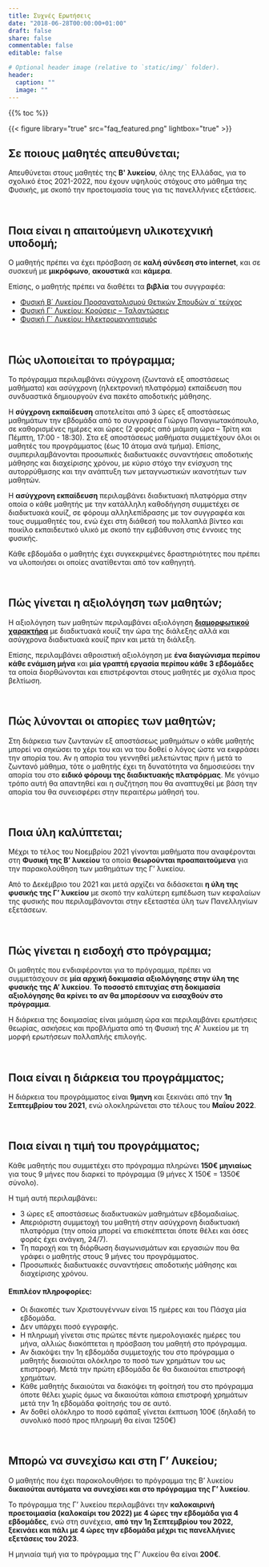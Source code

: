 ```yaml
---
title: Συχνές Ερωτήσεις
date: "2018-06-28T00:00:00+01:00"
draft: false
share: false
commentable: false
editable: false

# Optional header image (relative to `static/img/` folder).
header:
  caption: ""
  image: ""
---
```


{{% toc %}}

{{< figure library="true" src="faq_featured.png" lightbox="true" >}}

## Σε ποιους μαθητές απευθύνεται;

Απευθύνεται στους μαθητές της **Β' λυκείου**, όλης της Ελλάδας, για το σχολικό έτος 2021-2022, που έχουν υψηλούς στόχους στο μάθημα της Φυσικής, με σκοπό την προετοιμασία τους για τις πανελλήνιες εξετάσεις.

&nbsp;

## Ποια είναι η απαιτούμενη υλικοτεχνική υποδομή;

Ο μαθητής πρέπει να έχει πρόσβαση σε **καλή σύνδεση στο internet**, και σε συσκευή με **μικρόφωνο**, **ακουστικά** και **κάμερα**.

Επίσης, ο μαθητής πρέπει να διαθέτει τα **βιβλία** του συγγραφέα:

- [Φυσική Β΄ Λυκείου Προσανατολισμού Θετικών Σπουδών α΄ τεύχος](https://www.savalas.gr/el/products/φυσικη-β΄-λυκειου-α΄-τευχος-προσανατολισμου-θετικων-σπουδων)
- [Φυσική Γ΄ Λυκείου: Κρούσεις – Ταλαντώσεις](https://www.savalas.gr/el/products/φυσικη-γ-λυκειου-κρουσεις-ταλαντωσεις)
- [Φυσική Γ΄ Λυκείου: Ηλεκτρομαγνητισμός](https://www.savalas.gr/el/products/φυσικη-γ-λυκειου-ηλεκτρομαγνητισμος)

&nbsp;

## Πώς υλοποιείται το πρόγραμμα;

Το πρόγραμμα περιλαμβάνει σύγχρονη (ζωντανά εξ αποστάσεως μαθήματα) και ασύγχρονη (ηλεκτρονική πλατφόρμα) εκπαίδευση που συνδυαστικά δημιουργούν ένα πακέτο αποδοτικής μάθησης.

Η **σύγχρονη εκπαίδευση** αποτελείται από 3 ώρες εξ αποστάσεως μαθημάτων την εβδομάδα από το συγγραφέα Γιώργο Παναγιωτακόπουλο, σε καθορισμένες ημέρες και ώρες (2 φορές από μιάμιση ώρα – Τρίτη και Πέμπτη, 17:00 - 18:30). Στα εξ αποστάσεως μαθήματα συμμετέχουν όλοι οι μαθητές του προγράμματος (έως 10 άτομα ανά τμήμα).
Επίσης, συμπεριλαμβάνονται προσωπικές διαδικτυακές συναντήσεις αποδοτικής μάθησης και διαχείρισης χρόνου, με κύριο στόχο την ενίσχυση της αυτορρύθμισης και την ανάπτυξη των μεταγνωστικών ικανοτήτων των μαθητών.

Η **ασύγχρονη εκπαίδευση** περιλαμβάνει διαδικτυακή πλατφόρμα στην οποία ο κάθε μαθητής με την κατάλληλη καθοδήγηση συμμετέχει σε διαδικτυακά κουίζ, σε φόρουμ αλληλεπίδρασης με τον συγγραφέα και τους συμμαθητές του, ενώ έχει στη διάθεσή του πολλαπλά βίντεο και ποικίλο εκπαιδευτικό υλικό με σκοπό την εμβάθυνση στις έννοιες της φυσικής.

Κάθε εβδομάδα ο μαθητής έχει συγκεκριμένες δραστηριότητες που πρέπει να υλοποιήσει οι οποίες ανατίθενται από τον καθηγητή.

&nbsp;

## Πώς γίνεται η αξιολόγηση των μαθητών;

Η αξιολόγηση των μαθητών περιλαμβάνει αξιολόγηση [**διαμορφωτικού χαρακτήρα**](https://physiart.com/2018/09/08/exam-role/) με διαδικτυακά κουίζ την ώρα της διάλεξης αλλά και ασύγχρονα διαδικτυακά κουίζ πριν και μετά τη διάλεξη.

Επίσης, περιλαμβάνει αθροιστική αξιολόγηση με **ένα διαγώνισμα περίπου κάθε ενάμιση μήνα** και **μία γραπτή εργασία περίπου κάθε 3 εβδομάδες** τα οποία διορθώνονται και επιστρέφονται στους μαθητές με σχόλια προς βελτίωση.

&nbsp;

## Πώς λύνονται οι απορίες των μαθητών;

Στη διάρκεια των ζωντανών εξ αποστάσεως μαθημάτων ο κάθε μαθητής μπορεί να σηκώσει το χέρι του και να του δοθεί ο λόγος ώστε να εκφράσει την απορία του.
Αν η απορία του γεννηθεί μελετώντας πριν ή μετά το ζωντανό μάθημα, τότε ο μαθητής έχει τη δυνατότητα να δημοσιεύσει την απορία του στο **ειδικό φόρουμ της διαδικτυακής πλατφόρμας**. Με γόνιμο τρόπο αυτή θα απαντηθεί και η συζήτηση που θα αναπτυχθεί με βάση την απορία του θα συνεισφέρει στην περαιτέρω μάθησή του.

&nbsp;

## Ποια ύλη καλύπτεται;

Μέχρι το τέλος του Νοεμβρίου 2021 γίνονται μαθήματα που αναφέρονται στη **Φυσική της Β’ λυκείου** τα οποία **θεωρούνται προαπαιτούμενα** για την παρακολούθηση των μαθημάτων της Γ’ λυκείου.

Από το Δεκέμβριο του 2021 και μετά αρχίζει να διδάσκεται **η ύλη της φυσικής της Γ’ λυκείου** με σκοπό την καλύτερη εμπέδωση των κεφαλαίων της φυσικής που περιλαμβάνονται στην εξεταστέα ύλη των Πανελληνίων εξετάσεων.

&nbsp;

## Πώς γίνεται η εισδοχή στο πρόγραμμα;

Οι μαθητές που ενδιαφέρονται για το πρόγραμμα, πρέπει να συμμετάσχουν σε **μία αρχική δοκιμασία αξιολόγησης στην ύλη της φυσικής της Α’ λυκείου**. **Το ποσοστό επιτυχίας στη δοκιμασία αξιολόγησης θα κρίνει το αν θα μπορέσουν να εισαχθούν στο πρόγραμμα**.

H διάρκεια της δοκιμασίας είναι μιάμιση ώρα και περιλαμβάνει ερωτήσεις θεωρίας, ασκήσεις και προβλήματα από τη Φυσική της Α' λυκείου με τη μορφή ερωτήσεων πολλαπλής επιλογής.

&nbsp;

## Ποια είναι η διάρκεια του προγράμματος;

Η διάρκεια του προγράμματος είναι **9μηνη** και ξεκινάει από την **1η Σεπτεμβρίου του 2021**, ενώ ολοκληρώνεται στο τέλους του **Μαΐου 2022**.

&nbsp;

## Ποια είναι η τιμή του προγράμματος;

Κάθε μαθητής που συμμετέχει στο πρόγραμμα πληρώνει **150€ μηνιαίως** για τους 9 μήνες που διαρκεί το πρόγραμμα (9 μήνες Χ 150€ = 1350€ σύνολο).

Η τιμή αυτή περιλαμβάνει:

- 3 ώρες εξ αποστάσεως διαδικτυακών μαθημάτων εβδομαδιαίως.
- Απεριόριστη συμμετοχή του μαθητή στην ασύγχρονη διαδικτυακή πλατφόρμα (την οποία μπορεί να επισκέπτεται όποτε θέλει και όσες φορές έχει ανάγκη, 24/7).
- Τη παροχή και τη διόρθωση διαγωνισμάτων και εργασιών που θα γράφει ο μαθητής στους 9 μήνες του προγράμματος.
- Προσωπικές διαδικτυακές συναντήσεις αποδοτικής μάθησης και διαχείρισης χρόνου.

#### Επιπλέον πληροφορίες:

- Οι διακοπές των Χριστουγέννων είναι 15 ημέρες και του Πάσχα μία εβδομάδα.
- Δεν υπάρχει ποσό εγγραφής.
- Η πληρωμή γίνεται στις πρώτες πέντε ημερολογιακές ημέρες του μήνα, αλλιώς διακόπτεται η πρόσβαση του μαθητή στο πρόγραμμα.
- Αν διακόψει την 1η εβδομάδα συμμετοχής του στο πρόγραμμα ο μαθητής δικαιούται ολόκληρο το ποσό των χρημάτων του ως επιστροφή. Μετά την πρώτη εβδομάδα δε θα δικαιούται επιστροφή χρημάτων.
- Κάθε μαθητής δικαιούται να διακόψει τη φοίτησή του στο πρόγραμμα όποτε θέλει χωρίς όμως να δικαιούται κάποια επιστροφή χρημάτων μετά την 1η εβδομάδα φοίτησής του σε αυτό.
- Αν δοθεί ολόκληρο το ποσό εφάπαξ γίνεται έκπτωση 100€ (δηλαδή το συνολικό ποσό προς πληρωμή θα είναι 1250€)

&nbsp;

## Μπορώ να συνεχίσω και στη Γ’ Λυκείου;

Ο μαθητής που έχει παρακολουθήσει το πρόγραμμα της Β’ λυκείου **δικαιούται αυτόματα να συνεχίσει και στο πρόγραμμα της Γ’ λυκείου**.

Το πρόγραμμα της Γ’ λυκείου περιλαμβάνει την **καλοκαιρινή προετοιμασία (καλοκαίρι του 2022) με 4 ώρες την εβδομάδα για 4 εβδομάδες**, ενώ στη συνέχεια, **από την 1η Σεπτεμβρίου του 2022, ξεκινάει και πάλι με 4 ώρες την εβδομάδα μέχρι τις πανελλήνιες εξετάσεις του 2023**.

Η μηνιαία τιμή για το πρόγραμμα της Γ’ Λυκείου θα είναι **200€**.
